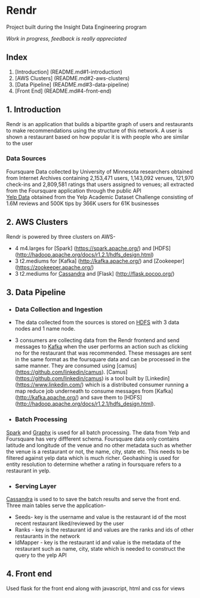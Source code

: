 # Rendr
Project built during the Insight Data Engineering program

*Work in progress, feedback is really appreciated*

## Index
1. [Introduction] (README.md#1-introduction)
2. [AWS Clusters] (README.md#2-aws-clusters)
3. [Data Pipeline] (README.md#3-data-pipeline)
4. [Front End] (README.md#4-front-end)

## 1. Introduction
Rendr is an application that builds a bipartite graph of users and restaurants to make recommendations using the structure of this network.
A user is shown a restaurant based on how popular it is with people who are similar to the user

### Data Sources
Foursquare Data collected by University of Minnesota researchers obtained from Internet Archives containing 2,153,471 users, 1,143,092 venues, 121,970 check-ins and 2,809,581 ratings that users assigned to venues; all extracted from the Foursquare application through the public API  
[Yelp Data](http://www.yelp.com/dataset_challenge) obtained from the Yelp Academic Dataset Challenge consisting of 1.6M reviews and 500K tips by 366K users for 61K businesses
## 2. AWS Clusters 
Rendr is powered by three clusters on AWS-
* 4 m4.larges for [Spark] (https://spark.apache.org/) and [HDFS] (http://hadoop.apache.org/docs/r1.2.1/hdfs_design.html)
* 3 t2.mediums for [Kafka] (http://kafka.apache.org/) and [Zookeeper] (https://zookeeper.apache.org/)
* 3 t2.mediums for [Cassandra](http://cassandra.apache.org/) and [Flask] (http://flask.pocoo.org/)

## 3. Data Pipeline

 * ### Data Collection and Ingestion 
  * The data collected from the sources is stored on [HDFS](http://hadoop.apache.org/docs/r1.2.1/hdfs_design.html) with 3 data nodes and 1 name node. 
  
  * 3 consumers are collecting data from the Rendr frontend and send messages to [Kafka](http://kafka.apache.org/) when the user performs an action such as clicking no for the restaurant that was recommended. These messages are sent in the same format as the foursquare data and can be processed in the same manner. They are consumed using [camus] (https://github.com/linkedin/camus). [Camus] (https://github.com/linkedin/camus) is a tool built by [Linkedin] (https://www.linkedin.com/) which is a distributed consumer running a map reduce job underneath to consume messages from [Kafka] (http://kafka.apache.org/) and save them to [HDFS] (http://hadoop.apache.org/docs/r1.2.1/hdfs_design.html).
  
 * ### Batch Processing
  [Spark](http://spark.apache.org/docs/latest/index.html) and [Graphx](http://spark.apache.org/graphx) is used for all batch processing. 
  The data from Yelp and Foursquare has very diffferent schema. Foursquare data only contains latitude and longitude of the venue and no other metadata such as whether the venue is a restaurant or not, the name, city, state etc. This needs to be filtered against yelp data which is much richer. Geohashing is used for entity resolution to determine whether a rating in foursquare refers to a restaurant in yelp.
 
 * ### Serving Layer
  [Cassandra](http://cassandra.apache.org/) is used to to save the batch results and serve the front end. Three main tables serve the application-
  * Seeds- key is the username and value is the restaurant id of the most recent restaurant liked/reviewed by the user
  * Ranks - key is the restaurant id and values are the ranks and ids of other restaurants in the network
  * IdMapper - key is the restaurant id and value is the metadata of the restaurant such as name, city, state which is needed to construct the query to the yelp API

## 4. Front end
Used flask for the front end along with javascript, html and css for views

